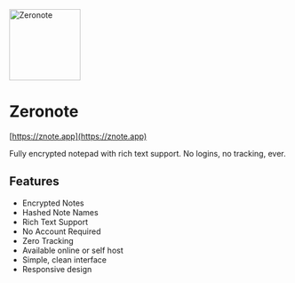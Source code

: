 <img src="https://cdn.ashleydoesnothaveawebsite.com/files/93136/paper-shredder_1738311926.png" alt="Zeronote" width="128"/>

# Zeronote
[https://znote.app](https://znote.app)

Fully encrypted notepad with rich text support. No logins, no tracking, ever.

## Features

- Encrypted Notes
- Hashed Note Names
- Rich Text Support
- No Account Required
- Zero Tracking 
- Available online or self host
- Simple, clean interface
- Responsive design
